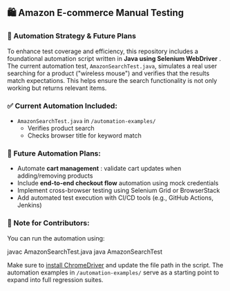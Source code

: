 ## 🛍️ **Amazon E-commerce Manual Testing**

### 🔧 Automation Strategy & Future Plans

To enhance test coverage and efficiency, this repository includes a foundational automation script written in  **Java using Selenium WebDriver** . The current automation test, `AmazonSearchTest.java`, simulates a real user searching for a product ("wireless mouse") and verifies that the results match expectations. This helps ensure the search functionality is not only working but returns relevant items.

### ✅ Current Automation Included:

* `AmazonSearchTest.java` in `/automation-examples/`
  * Verifies product search
  * Checks browser title for keyword match

### 🧩 Future Automation Plans:

* Automate  **cart management** : validate cart updates when adding/removing products
* Include **end-to-end checkout flow** automation using mock credentials
* Implement cross-browser testing using Selenium Grid or BrowserStack
* Add automated test execution with CI/CD tools (e.g., GitHub Actions, Jenkins)

### 📌 Note for Contributors:

You can run the automation using:

javac AmazonSearchTest.java
java AmazonSearchTest

Make sure to [install ChromeDriver]() and update the file path in the script. The automation examples in `/automation-examples/` serve as a starting point to expand into full regression suites.
